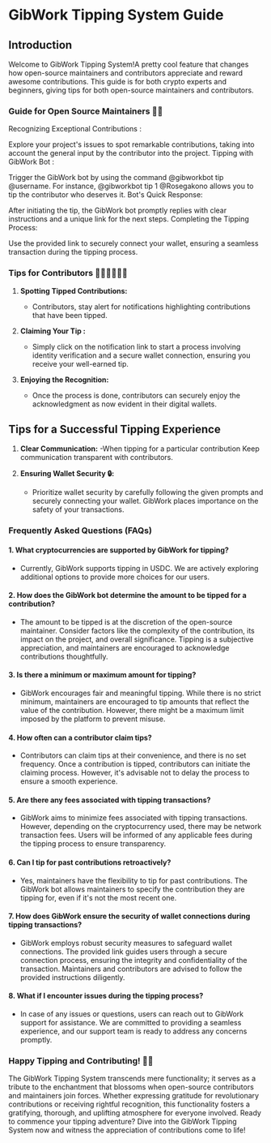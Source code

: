 # GibWork Tipping System Guide

## Introduction

Welcome to GibWork Tipping System!A pretty cool feature that changes how open-source maintainers and contributors appreciate and reward awesome contributions. This guide is for both crypto experts and beginners, giving tips for both open-source maintainers and contributors.

### Guide for Open Source Maintainers 🧑‍💻
Recognizing Exceptional Contributions :

Explore your project's issues to spot remarkable contributions, taking into account the general input by the contributor into the project.
Tipping with GibWork Bot :

Trigger the GibWork bot by using the command @gibworkbot tip <amount> @username. For instance, @gibworkbot tip 1 @Rosegakono allows you to tip the contributor who deserves it.
Bot's Quick Response:

After initiating the tip, the GibWork bot promptly replies with clear instructions and a unique link for the next steps.
Completing the Tipping Process:

Use the provided link to securely connect your wallet, ensuring a seamless transaction during the tipping process.

### Tips for Contributors 🧑‍💻🧑‍💻🧑‍💻

1. **Spotting Tipped Contributions:**
   - Contributors, stay alert for notifications highlighting contributions that have been tipped.

2. **Claiming Your Tip :**
   - Simply click on the notification link to start a process involving identity verification and a secure wallet connection, ensuring you receive your well-earned tip.

3. **Enjoying the Recognition:**
   - Once the process is done, contributors can securely enjoy the acknowledgment as now evident in their digital wallets.

## Tips for a Successful Tipping Experience

1. **Clear Communication:**
   -When tipping for a particular contribution Keep communication transparent with contributors.

2. **Ensuring Wallet Security 🔒:**
   - Prioritize wallet security by carefully following the given prompts and securely connecting your wallet. GibWork places importance on the safety of your transactions.
   
### Frequently Asked Questions (FAQs)

#### **1. What cryptocurrencies are supported by GibWork for tipping?**
   - Currently, GibWork supports tipping in USDC. We are actively exploring additional options to provide more choices for our users.

#### **2. How does the GibWork bot determine the amount to be tipped for a contribution?**
   - The amount to be tipped is at the discretion of the open-source maintainer. Consider factors like the complexity of the contribution, its impact on the project, and overall significance. Tipping is a subjective appreciation, and maintainers are encouraged to acknowledge contributions thoughtfully.

#### **3. Is there a minimum or maximum amount for tipping?**
   - GibWork encourages fair and meaningful tipping. While there is no strict minimum, maintainers are encouraged to tip amounts that reflect the value of the contribution. However, there might be a maximum limit imposed by the platform to prevent misuse.

#### **4. How often can a contributor claim tips?**
   - Contributors can claim tips at their convenience, and there is no set frequency. Once a contribution is tipped, contributors can initiate the claiming process. However, it's advisable not to delay the process to ensure a smooth experience.

#### **5. Are there any fees associated with tipping transactions?**
   - GibWork aims to minimize fees associated with tipping transactions. However, depending on the cryptocurrency used, there may be network transaction fees. Users will be informed of any applicable fees during the tipping process to ensure transparency.

#### **6. Can I tip for past contributions retroactively?**
   - Yes, maintainers have the flexibility to tip for past contributions. The GibWork bot allows maintainers to specify the contribution they are tipping for, even if it's not the most recent one.

#### **7. How does GibWork ensure the security of wallet connections during tipping transactions?**
   - GibWork employs robust security measures to safeguard wallet connections. The provided link guides users through a secure connection process, ensuring the integrity and confidentiality of the transaction. Maintainers and contributors are advised to follow the provided instructions diligently.

#### **8. What if I encounter issues during the tipping process?**
   - In case of any issues or questions, users can reach out to GibWork support for assistance. We are committed to providing a seamless experience, and our support team is ready to address any concerns promptly.

### Happy Tipping and Contributing! 🚀🎉

The GibWork Tipping System transcends mere functionality; it serves as a tribute to the enchantment that blossoms when open-source contributors and maintainers join forces. Whether expressing gratitude for revolutionary contributions or receiving rightful recognition, this functionality fosters a gratifying, thorough, and uplifting atmosphere for everyone involved. Ready to commence your tipping adventure? Dive into the GibWork Tipping System now and witness the appreciation of contributions come to life!
